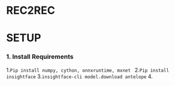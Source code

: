 # REC2REC


# SETUP
### 1. Install Requirements

  1.```Pip install numpy, cython, onnxruntime, mxnet ```
  2.```Pip install insightface```
  3.```insightface-cli model.download antelope```
  4.

